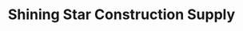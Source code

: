 ---
title: "Shining Star Construction Supply"
url: /alfonso/shining-star-construction-supply/
shop: Eisenwaren
---